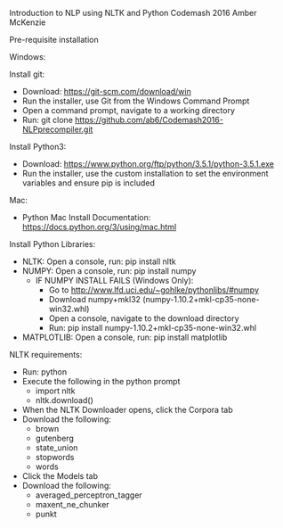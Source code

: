 Introduction to NLP using NLTK and Python
Codemash 2016
Amber McKenzie

Pre-requisite installation

Windows:

Install git:
- Download: https://git-scm.com/download/win
- Run the installer, use Git from the Windows Command Prompt
- Open a command prompt, navigate to a working directory
- Run: git clone https://github.com/ab6/Codemash2016-NLPprecompiler.git

Install Python3:
- Download: https://www.python.org/ftp/python/3.5.1/python-3.5.1.exe
- Run the installer, use the custom installation to set the environment variables and ensure pip is included

Mac:
- Python Mac Install Documentation: https://docs.python.org/3/using/mac.html

Install Python Libraries:
- NLTK: Open a console, run: pip install nltk
- NUMPY: Open a console, run: pip install numpy
  - IF NUMPY INSTALL FAILS (Windows Only): 
    - Go to http://www.lfd.uci.edu/~gohlke/pythonlibs/#numpy
    - Download numpy+mkl32 (numpy-1.10.2+mkl-cp35-none-win32.whl)
    - Open a console, navigate to the download directory 
    - Run: pip install numpy-1.10.2+mkl-cp35-none-win32.whl
- MATPLOTLIB: Open a console, run: pip install matplotlib

NLTK requirements:
- Run: python
- Execute the following in the python prompt
  - import nltk
  - nltk.download()
- When the NLTK Downloader opens, click the Corpora tab
- Download the following: 
  - brown
  - gutenberg
  - state_union
  - stopwords
  - words
- Click the Models tab
- Download the following:
  - averaged_perceptron_tagger 
  - maxent_ne_chunker
  - punkt
  

